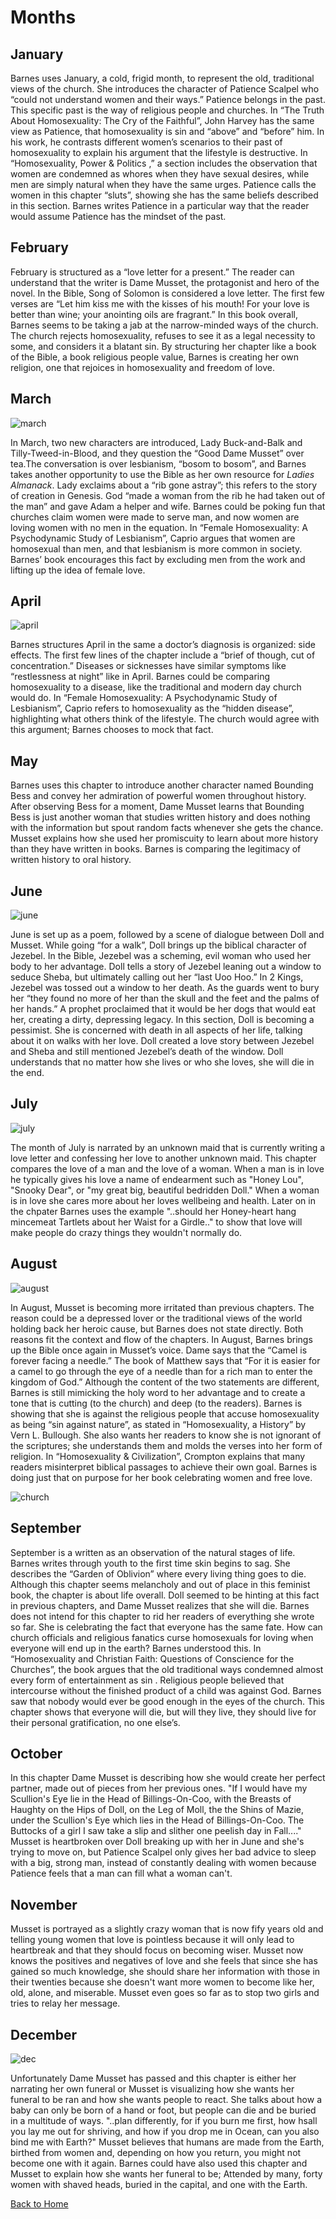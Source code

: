 # Months

## January
Barnes uses January, a cold, frigid month, to represent the old, traditional views of the church. She introduces the character of Patience Scalpel who “could not understand women and their ways.” Patience belongs in the past. This specific past is the way of religious people and churches. In “The Truth About Homosexuality: The Cry of the Faithful”, John Harvey has the same view as Patience, that homosexuality is sin and “above” and “before” him. In his work, he contrasts different women’s scenarios to their past of homosexuality to explain his argument that the lifestyle is destructive. In “Homosexuality, Power & Politics ,” a section includes the observation that women are condemned as whores when they have sexual desires, while men are simply natural when they have the same urges. Patience calls the women in this chapter “sluts”, showing she has the same beliefs described in this section. Barnes writes Patience in a particular way that the reader would assume Patience has the mindset of the past. 


## February 
February is structured as a “love letter for a present.” The reader can understand that the writer is Dame Musset, the protagonist and hero of the novel. In the Bible, Song of Solomon is considered a love letter. The first few verses are “Let him kiss me with the kisses of his mouth! For your love is better than wine; your anointing oils are fragrant.” In this book overall, Barnes seems to be taking a jab at the narrow-minded ways of the church. The church rejects homosexuality, refuses to see it as a legal necessity to some, and considers it a blatant sin. By structuring her chapter like a book of the Bible, a book religious people value, Barnes is creating  her own religion, one that rejoices in homosexuality and freedom of love. 


## March 
![march](https://lh3.googleusercontent.com/-Cz3UFriVmnI/WJ-E1yywHjI/AAAAAAAAAGI/Ln5hZa58JUAtWohYCdxIiI6tbKsveMj-ACLcB/s0/march.jpg "march")

In March, two new characters are introduced, Lady Buck-and-Balk and Tilly-Tweed-in-Blood, and they question the “Good Dame Musset” over tea.The conversation is over lesbianism, “bosom to bosom”, and Barnes takes another opportunity to use the Bible as her own resource for _Ladies Almanack_. Lady exclaims about a “rib gone astray”; this refers to the story of creation in Genesis. God “made a woman from the rib he had taken out of the man” and gave Adam a helper and wife. Barnes could be poking fun that churches claim women were made to serve man, and now women are loving women with no men in the equation. In “Female Homosexuality: A Psychodynamic Study of Lesbianism”, Caprio argues that women are homosexual than men, and that lesbianism is more common in society. Barnes’ book encourages this fact by excluding men from the work and lifting up the idea of female love. 


## April 
![april](https://lh3.googleusercontent.com/NXfYPnLYhaa8Y1h-MJX5Mo2ufy58x_Ezj4xOJFv-qhputUAQQDkIluC0-_riOpOXhmHdCyc=s0 "april")

Barnes structures April in the same a doctor’s diagnosis is organized: side effects. The first few lines of the chapter include a “brief of though, cut of concentration.” Diseases or sicknesses have similar symptoms like “restlessness at night” like in April. Barnes could be comparing homosexuality to a disease, like the traditional and modern day church would do. In “Female Homosexuality: A Psychodynamic Study of Lesbianism”, Caprio refers to homosexuality as the “hidden disease”, highlighting what others think of the lifestyle. The church would agree with this argument; Barnes chooses to mock that fact. 

## May 

Barnes uses this chapter to introduce another character named Bounding Bess and convey her admiration of powerful women throughout history. After observing Bess for a moment, Dame Musset learns that Bounding Bess is just another woman that studies written history and does nothing with the information but spout random facts whenever she gets the chance. Musset explains how she used her promiscuity to learn about more history than they have written in books. Barnes is comparing the legitimacy of written history to oral history.

## June
![june](https://lh3.googleusercontent.com/XDCUP8QEy4VT0F1lvSPyydV2bbm2fUiYR_R0hSbWR5UPayYNeZJ97SVUND_4QX6z9uU5efw=s0 "june")

June is set up as a poem, followed by a scene of dialogue between Doll and Musset. While going “for a walk”, Doll brings up the biblical character of Jezebel. In the Bible, Jezebel was a scheming, evil woman who used her body to her advantage. Doll tells a story of Jezebel leaning out a window to seduce Sheba, but ultimately calling out her “last Uoo Hoo.” In 2 Kings, Jezebel was tossed out a window to her death. As the guards went to bury her “they found no more of her than the skull and the feet and the palms of her hands.” A prophet proclaimed that it would be her dogs that would eat her, creating a dirty, depressing legacy. In this section, Doll is becoming a pessimist. She is concerned with death in all aspects of her life, talking about it on walks with her love. Doll created a love story between Jezebel and Sheba and still mentioned Jezebel’s death of the window. Doll understands that no matter how she lives or who she loves, she will die in the end. 


## July
![july](https://lh3.googleusercontent.com/-RqFBUGx5BIM/WJ-EgKLE3lI/AAAAAAAAAGA/4asqNDxuGn4cPw2W5oxL6UJGQYrmdILxgCLcB/s0/july.jpg "july")

The month of July is narrated by an unknown maid that is currently writing a love letter and confessing her love to another unknown maid. This chapter compares the love of a man and the love of a woman. When a man is in love he typically gives his love a name of endearment such as "Honey Lou", "Snooky Dear", or "my great big, beautiful bedridden Doll." When a woman is in love she cares more about her loves wellbeing and health. Later on in the chpater Barnes uses the example "..should her Honey-heart hang mincemeat Tartlets about her Waist for a Girdle.." to show that love will make people do crazy things they wouldn't normally do. 

## August
![august](https://lh3.googleusercontent.com/-wuGQ2iqbsr4/WJ-EWRUG6UI/AAAAAAAAAF4/7pmAz8CyODMrcmsDH5x6VoA-Uygvyv9LQCLcB/s0/august.png "august")

In August, Musset is becoming more irritated than previous chapters. The reason could be a depressed lover or the traditional views of the world holding back her heroic cause, but Barnes does not state directly. Both reasons fit the context and flow of the chapters. In August, Barnes brings up the Bible once again in Musset’s voice. Dame says that the “Camel is forever facing a needle.” The book of Matthew says that “For it is easier for a camel to go through the eye of a needle than for a rich man to enter the kingdom of God.” Although the content of the two statements are different, Barnes is still mimicking the holy word to her advantage and to create a tone that is cutting (to the church) and deep (to the readers). Barnes is showing that she is against the religious people that accuse homosexuality as being “sin against nature”, as stated in “Homosexuality, a History” by Vern L. Bullough. She also wants her readers to know she is not ignorant of the scriptures; she understands them and molds the verses into her form of religion. In “Homosexuality & Civilization”, Crompton explains that many readers misinterpret biblical passages to achieve their own goal. Barnes is doing just that on purpose for her book celebrating women and free love. 

![church](https://lh3.googleusercontent.com/-DcjcB8DAdeA/WKGx2-EFAuI/AAAAAAAAAIU/n2_io_51sUUDgjuCJX-QvYNS2WF4ZniYgCLcB/s0/church+1.png "church 1.png")

## September 
September is a written as an observation of the natural stages of life. Barnes writes through youth to the first time skin begins to sag. She describes the “Garden of Oblivion” where every living thing goes to die. Although this chapter seems melancholy and out of place in this feminist book, the chapter is about life overall. Doll seemed to be hinting at this fact in previous chapters, and Dame Musset realizes that she will die. Barnes does not intend for this chapter to rid her readers of everything she wrote so far. She is celebrating the fact that everyone has the same fate. How can church officials and religious fanatics curse homosexuals for loving when everyone will end up in the earth? Barnes understood this. In “Homosexuality and Christian Faith: Questions of Conscience for the Churches”, the book argues that the old traditional ways condemned almost every form of entertainment as sin . Religious people believed that intercourse without the finished product of a child was against God. Barnes saw that nobody would ever be good enough in the eyes of the church. This chapter shows that everyone will die, but will they live, they should live for their personal gratification, no one else’s. 

## October 

In this chapter Dame Musset is describing how she would create her perfect partner, made out of pieces from her previous ones. "If I would have my Scullion's Eye lie in the Head of Billings-On-Coo, with the Breasts of Haughty  on the Hips of Doll, on the Leg of Moll, the the Shins of Mazie, under the Scullion's Eye which lies in the Head of Billings-On-Coo. The Buttocks of a girl I saw take a slip and slither one peelish day in Fall...." Musset is heartbroken over Doll breaking up with her in June and she's trying to move on, but Patience Scalpel only gives her bad advice to sleep with a big, strong man, instead of constantly dealing with women because Patience feels that a man can fill what a woman can't.

## November 

Musset is portrayed as a slightly crazy woman that is now fify years old and telling young women that love is pointless because it will only lead to heartbreak and that they should focus on becoming wiser. Musset now knows the positives and negatives of love and she feels that since she has gained so much knowledge, she should share her information with those in their twenties because she doesn't want more women to become like her, old, alone, and miserable. Musset even goes so far as to stop two girls and tries to relay her message.

## December 
![dec](https://lh3.googleusercontent.com/-215b33ZMq7Q/WKGyLeHlTDI/AAAAAAAAAIg/qvFX1UWzyZ4RlxyeWND9tzM0m-eJmo_UQCLcB/s0/dec.jpg "dec.jpg")

Unfortunately Dame Musset has passed and this chapter is either her narrating her own funeral or Musset is visualizing how she wants her funeral to be ran and how she wants people to react. She talks about how a baby can only be born of a hand or foot, but people can die and be buried in a multitude of ways. "..plan differently, for if you burn me first, how hsall you lay me out for shriving, and how if you drop me in Ocean, can you also bind me with Earth?" Musset believes that humans are made from the Earth, birthed from women and, depending on how you return, you might not become one with it again. Barnes could have also used this chapter and Musset to explain how she wants her funeral to be; Attended by many, forty women with shaved heads, buried in the capital, and one with the Earth.

[Back to Home](/ladiesalmanack/) 
